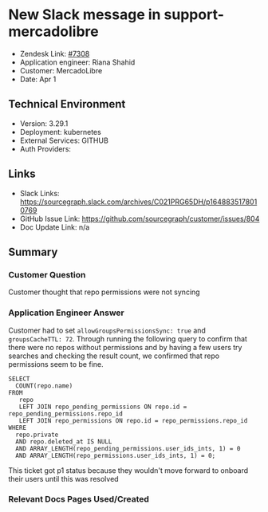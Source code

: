 
# New Slack message in support-mercadolibre <!-- Ticket Title  Hint: include keywords to make it searchable -->

- Zendesk Link: [#7308](https://sourcegraph.zendesk.com/agent/tickets/7308)
- Application engineer: Riana Shahid
- Customer: MercadoLibre <!-- Redact if this contains personally identifying information -->
- Date: Apr 1

<!-- Data populated from integration, speak to Ben Gordon or Michael Bali if not working -->
<!-- During Internal team trial, fill missing data manually (we are waiting for all data to sync) -->

## Technical Environment
- Version: 3.29.1​
- Deployment: kubernetes
- External Services: GITHUB
- Auth Providers:


## Links
<!-- Data for application engineer manual entry -->
- Slack Links: https://sourcegraph.slack.com/archives/C021PRG65DH/p1648835178010769
- GitHub Issue Link: https://github.com/sourcegraph/customer/issues/804
- Doc Update Link: n/a

## Summary
### Customer Question
Customer thought that repo permissions were not syncing
### Application Engineer Answer
Customer had to set `allowGroupsPermissionsSync: true` and `groupsCacheTTL: 72`. Through running the following query to confirm that there were no repos without permissions and by having a few users try searches and checking the result count, we confirmed that repo permissions seem to be fine. 
```
SELECT
  COUNT(repo.name)
FROM
   repo
   LEFT JOIN repo_pending_permissions ON repo.id = repo_pending_permissions.repo_id
   LEFT JOIN repo_permissions ON repo.id = repo_permissions.repo_id
WHERE
  repo.private
  AND repo.deleted_at IS NULL
  AND ARRAY_LENGTH(repo_pending_permissions.user_ids_ints, 1) = 0
  AND ARRAY_LENGTH(repo_permissions.user_ids_ints, 1) = 0;
```
 This ticket got p1 status because they wouldn't move forward to onboard their users until this was resolved
### Relevant Docs Pages Used/Created

<!-- Once complete, upload a copy to https://github.com/sourcegraph/support-tools-internal/tree/main/resolved-tickets as a .md file -->
<!-- Name the file 7308.md -->
